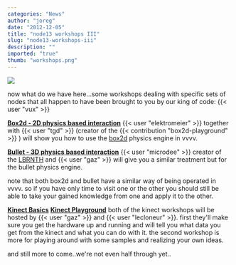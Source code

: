 ```yaml
---
categories: "News"
author: "joreg"
date: "2012-12-05"
title: "node13 workshops III"
slug: "node13-workshops-iii"
description: ""
imported: "true"
thumb: "workshops.png"
---
```



![](workshops.png)

now what do we have here...some workshops dealing with specific sets of nodes that all happen to have been brought to you by our king of code: {{< user "vux" >}}

**[Box2d - 2D physics based interaction](http://node13.vvvv.org/program/box2d-2d-physics-based-interaction)**
{{< user "elektromeier" >}} together with {{< user "tgd" >}} (creator of the {{< contribution "box2d-playground" >}} ) will show you how to use the [box2d](http://box2d.org/) physics engine in vvvv. 

**[Bullet - 3D physics based interaction](http://node13.vvvv.org/program/bullet-3d-physics-based-interaction)**
{{< user "microdee" >}} creator of the [LBRNTH](http://vimeo.com/35311617) and {{< user "gaz" >}} will give you a similar treatment but for the bullet physics engine. 

note that both box2d and bullet have a similar way of being operated in vvvv. so if you have only time to visit one or the other you should still be able to take your gained knowledge from one and apply it to the other. 

**[Kinect Basics](http://node13.vvvv.org/program/kinect-basics)**
**[Kinect Playground](http://node13.vvvv.org/program/kinect-playground)**
both of the kinect workshops will be hosted by {{< user "gaz" >}} and {{< user "lecloneur" >}}. first they'll make sure you get the hardware up and running and will tell you what data you get from the kinect and what you can do with it. the second workshop is more for playing around with some samples and realizing your own ideas.

and still more to come..we're not even half through yet..



